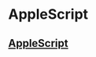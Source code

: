 # AppleScript

## [AppleScript](https://developer.apple.com/library/archive/documentation/AppleScript/Conceptual/AppleScriptLangGuide/introduction/ASLR_intro.html#:~:text=AppleScript%20is%20a%20scripting%20language,as%20parts%20of%20macOS%20itself.)